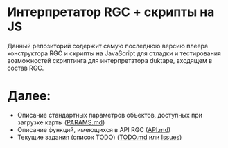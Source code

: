 # Интерпретатор RGC + скрипты на JS

Данный репозиторий содержит самую последнюю версию плеера конструктора RGC и скрипты на JavaScript для отладки и тестирования возможностей скриптинга для интерпретатора duktape, входящем в состав RGC.

# Далее:
  - Описание стандартных параметров объектов, доступных при загрузке карты ([PARAMS.md])
  - Описание функций, имеющихся в API RGC ([API.md])
  - Текущие задания (список TODO) ([TODO.md] или [Issues])
  
[PARAMS.md]: <https://github.com/vuvk/rgc_interpreter/blob/master/PARAMS.md>
[API.md]: <https://github.com/vuvk/rgc_interpreter/blob/master/API.md>
[TODO.md]: <https://github.com/vuvk/rgc_interpreter/blob/master/TODO.md>
[Issues]: <https://github.com/vuvk/rgc_interpreter/issues>
